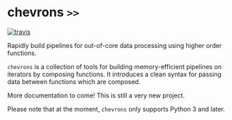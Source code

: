 # chevrons `>>`

[![travis](https://travis-ci.org/lmc2179/chevrons.svg?branch=master)](https://travis-ci.org/lmc2179/chevrons)



Rapidly build pipelines for out-of-core data processing using higher order functions.

`chevrons` is a collection of tools for building memory-efficient pipelines on iterators by composing functions. It introduces a clean syntax for passing data between functions which are composed.

More documentation to come! This is still a very new project.

Please note that at the moment, `chevrons` only supports Python 3 and later.
